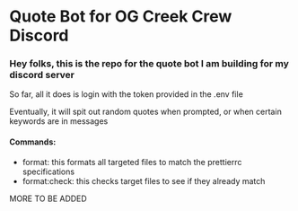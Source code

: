 # Quote Bot for OG Creek Crew Discord

### Hey folks, this is the repo for the quote bot I am building for my discord server

So far, all it does is login with the token provided in the .env file

Eventually, it will spit out random quotes when prompted, or when certain keywords are in messages

#### Commands:

- format: this formats all targeted files to match the prettierrc specifications
- format:check: this checks target files to see if they already match

MORE TO BE ADDED
